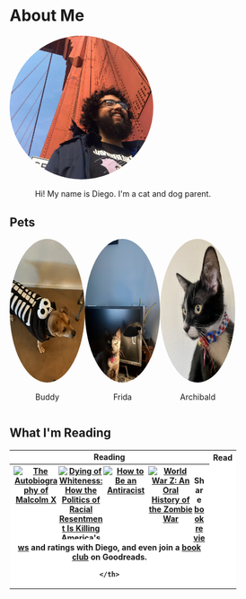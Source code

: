# About Me




<img src="images/me.jpg" style="border-radius: 50%; width: 256px" alt="Diego">



<p style="text-align: center;">Hi! My name is Diego. I'm a cat and dog parent.</p>

## Pets

<style>
* {
  box-sizing: border-box;
}

.column {
  float: left;
  width: 33.2%;
  height: 33;
  padding: 0px;
}

/* Clearfix (clear floats) */
.row::after {
  content: "";
  clear: both;
  display: table;
}
</style>

<div class="row">
  <div class="column">
    <img src="images/dog.jpeg" style="width:180px;height:256px;border-radius: 50%;"> 
  </div>
  <div class="column">
    <img src="images/cat.jpeg" style="width:180px;height:256px;border-radius: 50%;">
  </div>
  <div class="column">
    <img src="images/cat2.jpeg" style="width:180px;height:256px;border-radius: 50%;">
  </div>
</div>
<div class="row">
  <div class="column">
    <p style="text-align: center;">Buddy</p>
  </div>
  <div class="column">
    <p style="text-align: center;">Frida</p>
  </div>
  <div class="column">
    <p style="text-align: center;">Archibald</p>
  </div>
</div>



## What I'm Reading

<table style="text-align:center; background-color: #ffffff;">
  <tr>
    <th>Reading</th>
    <th>Read</th> 
  </tr>
  <tr>
    <th>
      <style type="text/css" media="screen">
        .gr_grid_container {
          /* customize grid container div here. eg: width: 500px; */
          width 160px;
          height 325px;
        }

        .gr_grid_book_container {
          /* customize book cover container div here */
          float: left;
          width: 98px;
          height: 160px;
          padding: 0px 0px;
          overflow: hidden;
        }
      </style>
      <div id="gr_grid_widget_1607810927">
        <!-- Show static html as a placeholder in case js is not enabled - javascript include will override this if things work -->
          <div class="gr_grid_container">
    <div class="gr_grid_book_container"><a title="The Handmaid's Tale (The Handmaid's Tale, #1)" rel="nofollow" href="https://www.goodreads.com/book/show/38447.The_Handmaid_s_Tale"><img alt="The Handmaid's Tale" border="0" src="https://i.gr-assets.com/images/S/compressed.photo.goodreads.com/books/1578028274l/38447._SX98_.jpg" /></a></div>
    <div class="gr_grid_book_container"><a title="Snow Crash" rel="nofollow" href="https://www.goodreads.com/book/show/830.Snow_Crash"><img alt="Snow Crash" border="0" src="https://i.gr-assets.com/images/S/compressed.photo.goodreads.com/books/1601222163l/830._SX98_.jpg" /></a></div>
    <div class="gr_grid_book_container"><a title="Learning with Submodular Functions: A Convex Optimization Perspective" rel="nofollow" href="https://www.goodreads.com/book/show/19138538-learning-with-submodular-functions"><img alt="Learning with Submodular Functions: A Convex Optimization Perspective" border="0" src="https://i.gr-assets.com/images/S/compressed.photo.goodreads.com/books/1390172604l/19138538._SX98_.jpg" /></a></div>
    <div class="gr_grid_book_container"><a title="Lectures on Convex Optimization (Springer Optimization and Its Applications)" rel="nofollow" href="https://www.goodreads.com/book/show/40765879-lectures-on-convex-optimization"><img alt="Lectures on Convex Optimization" border="0" src="https://i.gr-assets.com/images/S/compressed.photo.goodreads.com/books/1544155421l/40765879._SX98_.jpg" /></a></div>
    <div class="gr_grid_book_container"><a title="Eloquent JavaScript: A Modern Introduction to Programming" rel="nofollow" href="https://www.goodreads.com/book/show/8910666-eloquent-javascript"><img alt="Eloquent JavaScript: A Modern Introduction to Programming" border="0" src="https://i.gr-assets.com/images/S/compressed.photo.goodreads.com/books/1308260856l/8910666._SX98_.jpg" /></a></div>
  <noscript><br/>Share <a rel="nofollow" href="/">book reviews</a> and ratings with Diego, and even join a <a rel="nofollow" href="/group">book club</a> on Goodreads.</noscript>
  </div>

      </div>
      <script src="https://www.goodreads.com/review/grid_widget/116671508.Diego's%20currently-reading%20book%20montage?cover_size=medium&hide_link=true&hide_title=true&num_books=20&order=a&shelf=currently-reading&sort=date_added&widget_id=1607810927" type="text/javascript" charset="utf-8"></script>


    </th>
    <th>
<style type="text/css" media="screen">
        .gr_grid_container {
          /* customize grid container div here. eg: width: 500px; */
        }

        .gr_grid_book_container {
          /* customize book cover container div here */
          float: left;
          width: 80px;
          height: 130px;
          padding: 0px 0px;
          overflow: hidden;
        }
</style>
<div id="gr_grid_widget_1600324406">
        <!-- Show static html as a placeholder in case js is not enabled - javascript include will override this if things work -->
<div class="gr_grid_container">
<div class="gr_grid_book_container"><a title="The Autobiography of Malcolm X" rel="nofollow" href="https://www.goodreads.com/book/show/92057.The_Autobiography_of_Malcolm_X"><img alt="The Autobiography of Malcolm X" border="0" src="https://i.gr-assets.com/images/S/compressed.photo.goodreads.com/books/1434682864l/92057._SX98_.jpg" /></a></div>
    <div class="gr_grid_book_container"><a title="Dying of Whiteness: How the Politics of Racial Resentment Is Killing America's Heartland" rel="nofollow" href="https://www.goodreads.com/book/show/40697553-dying-of-whiteness"><img alt="Dying of Whiteness: How the Politics of Racial Resentment Is Killing America's Heartland" border="0" src="https://i.gr-assets.com/images/S/compressed.photo.goodreads.com/books/1542018964l/40697553._SX98_.jpg" /></a></div>
    <div class="gr_grid_book_container"><a title="How to Be an Antiracist" rel="nofollow" href="https://www.goodreads.com/book/show/40265832-how-to-be-an-antiracist"><img alt="How to Be an Antiracist" border="0" src="https://i.gr-assets.com/images/S/compressed.photo.goodreads.com/books/1560163756l/40265832._SX98_.jpg" /></a></div>
    <div class="gr_grid_book_container"><a title="World War Z: An Oral History of the Zombie War" rel="nofollow" href="https://www.goodreads.com/book/show/8908.World_War_Z"><img alt="World War Z: An Oral History of the Zombie War" border="0" src="https://i.gr-assets.com/images/S/compressed.photo.goodreads.com/books/1528312647l/8908._SX98_.jpg" /></a></div>
  <noscript><br/>Share <a rel="nofollow" href="/">book reviews</a> and ratings with Diego, and even join a <a rel="nofollow" href="/group">book club</a> on Goodreads.</noscript>
  </div>

</div>
      <script src="https://www.goodreads.com/review/grid_widget/116671508.Diego's%20read%20book%20montage?cover_size=medium&hide_link=true&hide_title=true&num_books=20&order=a&shelf=read&sort=date_added&widget_id=1600324406" type="text/javascript" charset="utf-8"></script>

    </th>
  </tr>
</table>



